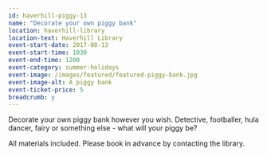 ```yaml
---
id: haverhill-piggy-13
name: "Decorate your own piggy bank"
location: haverhill-library
location-text: Haverhill Library
event-start-date: 2017-08-13
event-start-time: 1030
event-end-time: 1200
event-category: summer-holidays
event-image: /images/featured/featured-piggy-bank.jpg
event-image-alt: A piggy bank
event-ticket-price: 5
breadcrumb: y
---
```


Decorate your own piggy bank however you wish. Detective, footballer, hula dancer, fairy or something else - what will your piggy be?

All materials included. Please book in advance by contacting the library.
